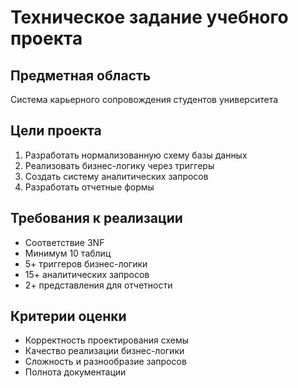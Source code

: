 # Техническое задание учебного проекта

## Предметная область
Система карьерного сопровождения студентов университета

## Цели проекта
1. Разработать нормализованную схему базы данных
2. Реализовать бизнес-логику через триггеры
3. Создать систему аналитических запросов
4. Разработать отчетные формы

## Требования к реализации
- Соответствие 3NF
- Минимум 10 таблиц
- 5+ триггеров бизнес-логики
- 15+ аналитических запросов
- 2+ представления для отчетности

## Критерии оценки
- Корректность проектирования схемы
- Качество реализации бизнес-логики
- Сложность и разнообразие запросов
- Полнота документации
